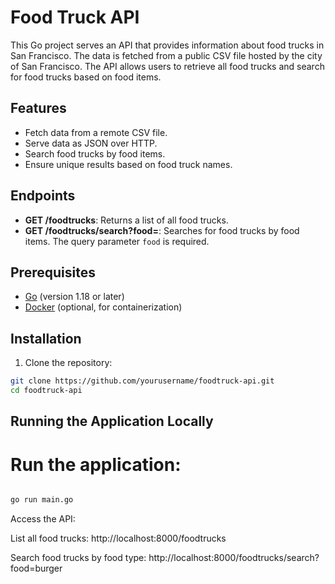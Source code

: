 # Food Truck API

This Go project serves an API that provides information about food trucks in San Francisco. The data is fetched from a public CSV file hosted by the city of San Francisco. The API allows users to retrieve all food trucks and search for food trucks based on food items.

## Features

- Fetch data from a remote CSV file.
- Serve data as JSON over HTTP.
- Search food trucks by food items.
- Ensure unique results based on food truck names.

## Endpoints

- **GET /foodtrucks**: Returns a list of all food trucks.
- **GET /foodtrucks/search?food=<query>**: Searches for food trucks by food items. The query parameter `food` is required.

## Prerequisites

- [Go](https://golang.org/dl/) (version 1.18 or later)
- [Docker](https://www.docker.com/get-started) (optional, for containerization)

## Installation

1. Clone the repository:

```sh
git clone https://github.com/yourusername/foodtruck-api.git
cd foodtruck-api
```

## Running the Application Locally

# Run the application:

```sh

go run main.go
```


Access the API:

List all food trucks: http://localhost:8000/foodtrucks

Search food trucks by food type: http://localhost:8000/foodtrucks/search?food=burger
